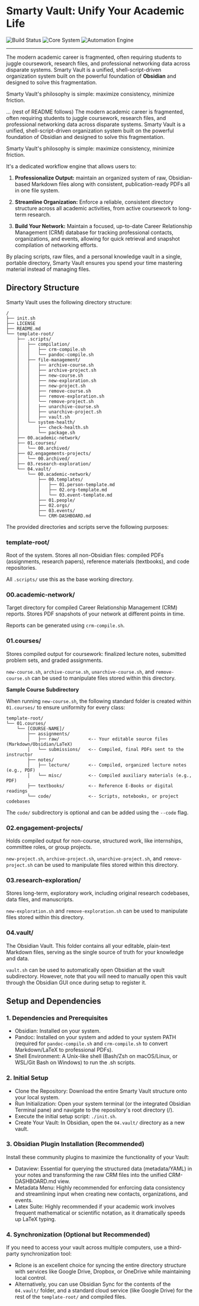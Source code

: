 # Smarty Vault: Unify Your Academic Life

![Build Status](https://img.shields.io/badge/Status-✅%20Stable%20(Integrated)-1CA950.svg?style=flat-square)
![Core System](https://img.shields.io/badge/Core%20System-Obsidian%20%7C%20Pandoc%20%7C%20rclone-8A2BE2.svg?style=flat-square)
![Automation Engine](https://img.shields.io/badge/Engine-Shell%20Automation%20(Bash%20%26%20Fish)-4c7899.svg?style=flat-square)

---

The modern academic career is fragmented, often requiring students to juggle coursework, research files, and professional networking data across disparate systems. Smarty Vault is a unified, shell-script-driven organization system built on the powerful foundation of **Obsidian** and designed to solve this fragmentation.

Smarty Vault's philosophy is simple: maximize consistency, minimize friction.

... (rest of README follows)
The modern academic career is fragmented, often requiring students to juggle coursework, research files, and professional networking data across disparate systems. Smarty Vault is a unified, shell-script-driven organization system built on the powerful foundation of Obsidian and designed to solve this fragmentation.

Smarty Vault's philosophy is simple: maximize consistency, minimize friction.

It's a dedicated workflow engine that allows users to:

1. **Professionalize Output:** maintain an organized system of raw, Obsidian-based Markdown files along with consistent, publication-ready PDFs all in one file system.

2. **Streamline Organization:** Enforce a reliable, consistent directory structure across all academic activities, from active coursework to long-term research.

3. **Build Your Network:** Maintain a focused, up-to-date Career Relationship Management (CRM) database for tracking professional contacts, organizations, and events, allowing for quick retrieval and snapshot compilation of networking efforts.

By placing scripts, raw files, and a personal knowledge vault in a single, portable directory, Smarty Vault ensures you spend your time mastering material instead of managing files.

## Directory Structure

Smarty Vault uses the following directory structure:

```
/
├── init.sh                 
├── LICENSE                 
├── README.md               
└── template-root/                                
    ├── .scripts/
    │   ├── compilation/
    │   │   ├── crm-compile.sh
    │   │   └── pandoc-compile.sh
    │   ├── file-management/
    │   │   ├── archive-course.sh
    │   │   ├── archive-project.sh
    │   │   ├── new-course.sh
    │   │   ├── new-exploration.sh
    │   │   ├── new-project.sh
    │   │   ├── remove-course.sh
    │   │   ├── remove-exploration.sh
    │   │   └── remove-project.sh
    │   │   ├── unarchive-course.sh
    │   │   ├── unarchive-project.sh
    │   │   ├── vault.sh
    │   └── system-health/
    │       ├── check-health.sh
    │       └── package.sh
    ├── 00.academic-network/    
    ├── 01.courses/
    │   └── 00.archived/
    ├── 02.engagements-projects/
    │   └── 00.archived/
    ├── 03.research-exploration/
    └── 04.vault/          
        └── 00.academic-network/
            ├── 00.templates/
            │   ├── 01.person-template.md
            │   ├── 02.org-template.md
            │   └── 03.event-template.md
            ├── 01.people/
            ├── 02.orgs/
            ├── 03.events/
            └── CRM-DASHBOARD.md
```

The provided directories and scripts serve the following purposes:

### template-root/ 

Root of the system. Stores all non-Obsidian files: compiled PDFs (assignments, research papers), reference materials (textbooks), and code repositories.

All `.scripts/` use this as the base working directory.

### 00.academic-network/ 

Target directory for compiled Career Relationship Management (CRM) reports. Stores PDF snapshots of your network at different points in time.

Reports can be generated using `crm-compile.sh`.

### 01.courses/

Stores compiled output for coursework: finalized lecture notes, submitted problem sets, and graded assignments.

`new-course.sh`, `archive-course.sh`, `unarchive-course.sh`, and `remove-course.sh` can be used to manipulate files stored within this directory.

**Sample Course Subdirectory**

When running `new-course.sh`, the following standard folder is created within `01.courses/` to ensure uniformity for every class:

```
template-root/
└── 01.courses/
    └── [COURSE-NAME]/
        ├── assignments/
        │   ├── raw/           <-- Your editable source files (Markdown/Obsidian/LaTeX)
        │   └── submissions/   <-- Compiled, final PDFs sent to the instructor
        ├── notes/
        │   ├── lecture/       <-- Compiled, organized lecture notes (e.g., PDF)
        │   └── misc/          <-- Compiled auxiliary materials (e.g., PDF)
        ├── textbooks/         <-- Reference E-Books or digital readings
        └── code/              <-- Scripts, notebooks, or project codebases
```

The `code/` subdirectory is optional and can be added using the `--code` flag.

### 02.engagement-projects/

Holds compiled output for non-course, structured work, like internships, committee roles, or group projects.

`new-project.sh`, `archive-project.sh`, `unarchive-project.sh`, and `remove-project.sh` can be used to manipulate files stored within this directory.

### 03.research-exploration/

Stores long-term, exploratory work, including original research codebases, data files, and manuscripts.

`new-exploration.sh` and `remove-exploration.sh` can be used to manipulate files stored within this directory.

### 04.vault/

The Obsidian Vault. This folder contains all your editable, plain-text Markdown files, serving as the single source of truth for your knowledge and data.

`vault.sh` can be used to automatically open Obsidian at the vault subdirectory. However, note that you will need to manually open this vault through the Obsidian GUI once during setup to register it.

## Setup and Dependencies

### 1. Dependencies and Prerequisites

- Obsidian: Installed on your system.
- Pandoc: Installed on your system and added to your system PATH (required for `pandoc-compile.sh` and `crm-compile.sh` to convert Markdown/LaTeX to professional PDFs).
- Shell Environment: A Unix-like shell (Bash/Zsh on macOS/Linux, or WSL/Git Bash on Windows) to run the .sh scripts.

### 2. Initial Setup

- Clone the Repository: Download the entire Smarty Vault structure onto your local system.
- Run Initialization: Open your system terminal (or the integrated Obsidian Terminal pane) and navigate to the repository's root directory (/).
- Execute the initial setup script: `./init.sh`.
- Create Your Vault: In Obsidian, open the `04.vault/` directory as a new vault.

### 3. Obsidian Plugin Installation (Recommended)

Install these community plugins to maximize the functionality of your Vault:
- Dataview: Essential for querying the structured data (metadata/YAML) in your notes and transforming the raw CRM files into the unified CRM-DASHBOARD.md view.
- Metadata Menu: Highly recommended for enforcing data consistency and streamlining input when creating new contacts, organizations, and events.
- Latex Suite: Highly recommended if your academic work involves frequent mathematical or scientific notation, as it dramatically speeds up LaTeX typing.

### 4. Synchronization (Optional but Recommended)

If you need to access your vault across multiple computers, use a third-party synchronization tool:
- Rclone is an excellent choice for syncing the entire directory structure with services like Google Drive, Dropbox, or OneDrive while maintaining local control.
- Alternatively, you can use Obsidian Sync for the contents of the `04.vault/` folder, and a standard cloud service (like Google Drive) for the rest of the `template-root/` and compiled files.

